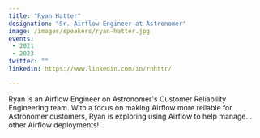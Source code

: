 ```yaml
---
title: "Ryan Hatter"
designation: "Sr. Airflow Engineer at Astronomer"
image: /images/speakers/ryan-hatter.jpg
events:
 - 2021
 - 2023
twitter: ""
linkedin: https://www.linkedin.com/in/rnhttr/

---
```


Ryan is an Airflow Engineer on Astronomer's Customer Reliability Engineering team. With a focus on making Airflow more reliable for Astronomer customers, Ryan is exploring using Airflow to help manage... other Airflow deployments!